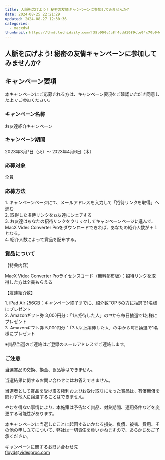 ```yaml
---
title: 人脈を広げよう! 秘密の友情キャンペーンに参加してみませんか?
date: 2024-08-25 22:21:29
updated: 2024-08-27 12:30:36
categories:
  - macxdvd
thumbnail: https://thmb.techidaily.com/f35b950c7a8f4cdd1989c1e04c70b04dbfa6ce641c77398dacbaad68cbaf2be6.jpg
---
```


## 人脈を広げよう! 秘密の友情キャンペーンに参加してみませんか?

## キャンペーン要項

本キャンペーンにご応募される方は、キャンペーン要項をご確認いただき同意した上でご参加ください。

### キャンペーン名称

お友達紹介キャンペーン

### キャンペーン期間

2023年3月7日（火）～ 2023年4月6日（木）

### 応募対象

全員

### 応募方法

1\. キャンペーンページにて、メールアドレスを入力して「招待リンクを取得」へ進む  
 2\. 取得した招待リンクをお友達にシェアする  
 3\. お友達はあなたの招待リンクをクリックしてキャンペーンページに進んで、MacX Video Converter Proをダウンロードできれば、あなたの紹介人数が＋１となる。  
 4\. 紹介人数によって賞品を配布する。

### 賞品について

【特典内容】

MacX Video Converter Proライセンスコード（無料配布版）：招待リンクを取得した方は全員もらえる

【友達紹介数】

1\. iPad Air 256GB：キャンペーン終了までに、紹介数TOP 5の方に抽選で1名様にプレゼント  
 2\. Amazonギフト券 3,000円分：「1人招待した人」の中から毎日抽選で1名様にプレゼント  
 3\. Amazonギフト券 5,000円分：「3人以上招待した人」の中から毎日抽選で1名様にプレゼント

※賞品当選のご連絡はご登録のメールアドレスでご連絡します。

### ご注意

当選賞品の交換、換金、返品等はできません。

当選結果に関するお問い合わせにはお答えできません。

当選者として賞品を受け取る権利およびお受け取りになった賞品は、有償無償を問わず他人に譲渡することはできません。

やむを得ない事情により、本施策は予告なく賞品、対象期間、適用条件などを変更する可能性があります。

本キャンペーンに当選したことに起因するいかなる損失、負債、被害、費用、その他の申し立てについて、弊社は一切責任を負いかねますので、あらかじめご了承ください。

キャンペーンに関するお問い合わせ先  
[floyd@videoproc.com](https://tools.techidaily.com/macxdvd/products/)

<ins class="adsbygoogle"
     style="display:block"
     data-ad-format="autorelaxed"
     data-ad-client="ca-pub-7571918770474297"
     data-ad-slot="1223367746"></ins>



<ins class="adsbygoogle"
     style="display:block"
     data-ad-client="ca-pub-7571918770474297"
     data-ad-slot="8358498916"
     data-ad-format="auto"
     data-full-width-responsive="true"></ins>
